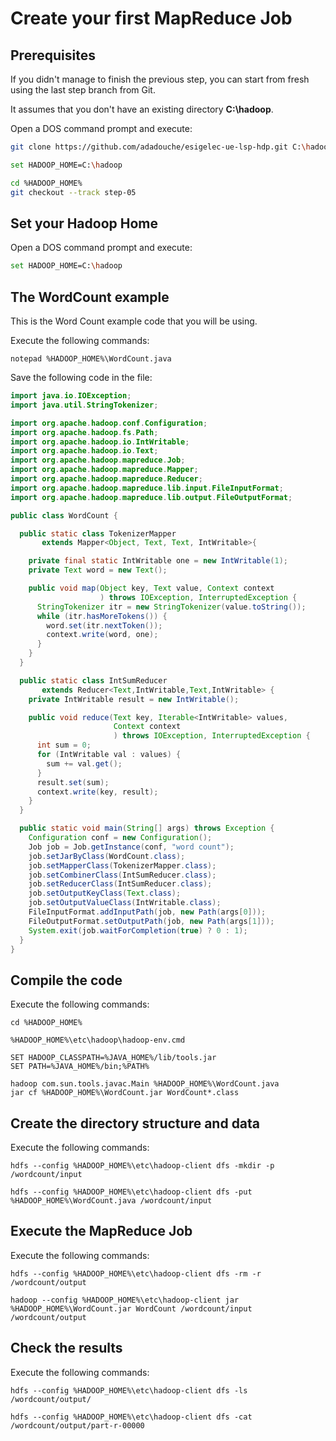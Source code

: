 # Create your first MapReduce Job

## Prerequisites

If you didn't manage to finish the previous step, you can start from fresh using the last step branch from Git.

It assumes that you don't have an existing directory **C:\hadoop**.

Open a DOS command prompt and execute:

```sh
git clone https://github.com/adadouche/esigelec-ue-lsp-hdp.git C:\hadoop

set HADOOP_HOME=C:\hadoop

cd %HADOOP_HOME%
git checkout --track step-05
```

## Set your Hadoop Home

Open a DOS command prompt and execute:

```sh
set HADOOP_HOME=C:\hadoop
```

## The WordCount example

This is the Word Count example code that you will be using.

Execute the following commands:

```
notepad %HADOOP_HOME%\WordCount.java
```

Save the following code in the file:

```java
import java.io.IOException;
import java.util.StringTokenizer;

import org.apache.hadoop.conf.Configuration;
import org.apache.hadoop.fs.Path;
import org.apache.hadoop.io.IntWritable;
import org.apache.hadoop.io.Text;
import org.apache.hadoop.mapreduce.Job;
import org.apache.hadoop.mapreduce.Mapper;
import org.apache.hadoop.mapreduce.Reducer;
import org.apache.hadoop.mapreduce.lib.input.FileInputFormat;
import org.apache.hadoop.mapreduce.lib.output.FileOutputFormat;

public class WordCount {

  public static class TokenizerMapper
       extends Mapper<Object, Text, Text, IntWritable>{

    private final static IntWritable one = new IntWritable(1);
    private Text word = new Text();

    public void map(Object key, Text value, Context context
                    ) throws IOException, InterruptedException {
      StringTokenizer itr = new StringTokenizer(value.toString());
      while (itr.hasMoreTokens()) {
        word.set(itr.nextToken());
        context.write(word, one);
      }
    }
  }

  public static class IntSumReducer
       extends Reducer<Text,IntWritable,Text,IntWritable> {
    private IntWritable result = new IntWritable();

    public void reduce(Text key, Iterable<IntWritable> values,
                       Context context
                       ) throws IOException, InterruptedException {
      int sum = 0;
      for (IntWritable val : values) {
        sum += val.get();
      }
      result.set(sum);
      context.write(key, result);
    }
  }

  public static void main(String[] args) throws Exception {
    Configuration conf = new Configuration();
    Job job = Job.getInstance(conf, "word count");
    job.setJarByClass(WordCount.class);
    job.setMapperClass(TokenizerMapper.class);
    job.setCombinerClass(IntSumReducer.class);
    job.setReducerClass(IntSumReducer.class);
    job.setOutputKeyClass(Text.class);
    job.setOutputValueClass(IntWritable.class);
    FileInputFormat.addInputPath(job, new Path(args[0]));
    FileOutputFormat.setOutputPath(job, new Path(args[1]));
    System.exit(job.waitForCompletion(true) ? 0 : 1);
  }
}
```

## Compile the code

Execute the following commands:

```
cd %HADOOP_HOME%

%HADOOP_HOME%\etc\hadoop\hadoop-env.cmd

SET HADOOP_CLASSPATH=%JAVA_HOME%/lib/tools.jar
SET PATH=%JAVA_HOME%/bin;%PATH%

hadoop com.sun.tools.javac.Main %HADOOP_HOME%\WordCount.java
jar cf %HADOOP_HOME%\WordCount.jar WordCount*.class
```

## Create the directory structure and data

Execute the following commands:

```
hdfs --config %HADOOP_HOME%\etc\hadoop-client dfs -mkdir -p /wordcount/input

hdfs --config %HADOOP_HOME%\etc\hadoop-client dfs -put %HADOOP_HOME%\WordCount.java /wordcount/input
```

## Execute the MapReduce Job

Execute the following commands:

```
hdfs --config %HADOOP_HOME%\etc\hadoop-client dfs -rm -r /wordcount/output

hadoop --config %HADOOP_HOME%\etc\hadoop-client jar %HADOOP_HOME%\WordCount.jar WordCount /wordcount/input /wordcount/output
```


## Check the results

Execute the following commands:

```
hdfs --config %HADOOP_HOME%\etc\hadoop-client dfs -ls /wordcount/output/

hdfs --config %HADOOP_HOME%\etc\hadoop-client dfs -cat /wordcount/output/part-r-00000
```
